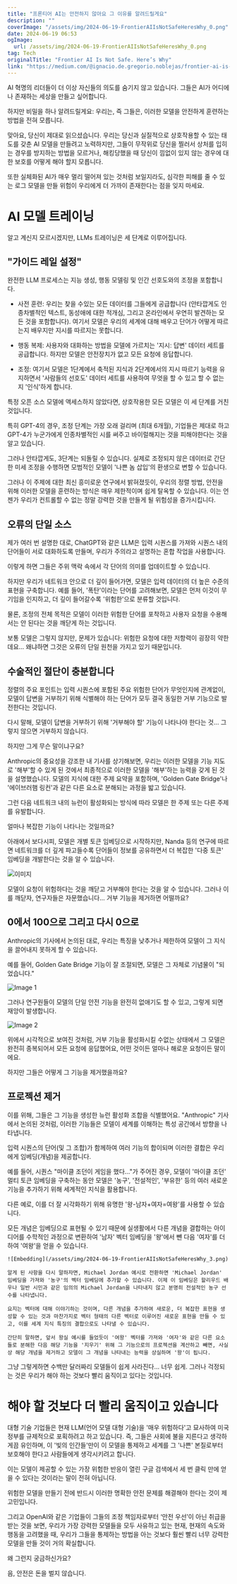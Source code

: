 ```yaml
---
title: "프론티어 AI는 안전하지 않아요 그 이유를 알려드릴게요"
description: ""
coverImage: "/assets/img/2024-06-19-FrontierAIIsNotSafeHeresWhy_0.png"
date: 2024-06-19 06:53
ogImage: 
  url: /assets/img/2024-06-19-FrontierAIIsNotSafeHeresWhy_0.png
tag: Tech
originalTitle: "Frontier AI Is Not Safe. Here’s Why"
link: "https://medium.com/@ignacio.de.gregorio.noblejas/frontier-ai-is-not-safe-heres-why-ef4fff7388c1"
---
```



AI 혁명의 리더들이 더 이상 자신들의 의도를 숨기지 않고 있습니다. 그들은 AI가 어디에나 존재하는 세상을 만들고 싶어합니다.

하지만 비밀을 하나 알려드릴게요: 우리는, 즉 그들은, 이러한 모델을 안전하게 훈련하는 방법을 전혀 모릅니다.

맞아요, 당신이 제대로 읽으셨습니다. 우리는 당신과 실질적으로 상호작용할 수 있는 태도를 갖춘 AI 모델을 만들려고 노력하지만, 그들이 무작위로 당신을 찔러서 상처를 입히는 경우를 방지하는 방법을 모르거나, 해킹당했을 때 당신이 낌없이 있지 않는 경우에 대한 보호를 어떻게 해야 할지 모릅니다.

또한 실체화된 AI가 매우 멀리 떨어져 있는 것처럼 보일지라도, 심각한 피해를 줄 수 있는 로그 모델을 만들 위험이 우리에게 더 가까이 존재한다는 점을 잊지 마세요.

<div class="content-ad"></div>

# AI 모델 트레이닝

알고 계신지 모르시겠지만, LLMs 트레이닝은 세 단계로 이루어집니다.

## "가이드 레일 설정"

완전한 LLM 프로세스는 지능 생성, 행동 모델링 및 인간 선호도와의 조정을 포함합니다.

<div class="content-ad"></div>

- 사전 훈련: 우리는 찾을 수있는 모든 데이터를 그들에게 공급합니다 (안타깝게도 인종차별적인 텍스트, 동성애에 대한 적개심, 그리고 온라인에서 우연히 발견하는 모든 것을 포함합니다). 여기서 모델은 우리의 세계에 대해 배우고 단어가 어떻게 따르는지 배우지만 지시를 따르지는 못합니다.
  
- 행동 복제: 사용자와 대화하는 방법을 모델에 가르치는 '지시: 답변' 데이터 세트를 공급합니다. 하지만 모델은 안전장치가 없고 모든 요청에 응답합니다.
  
- 조정: 여기서 모델은 1단계에서 축적된 지식과 2단계에서의 지시 따르기 능력을 유지하면서 '사람들의 선호도' 데이터 세트를 사용하여 무엇을 할 수 있고 할 수 없는지 '인식'하게 합니다.

특정 오픈 소스 모델에 액세스하지 않았다면, 상호작용한 모든 모델은 이 세 단계를 거친 것입니다.

특히 GPT-4의 경우, 조정 단계는 가장 오래 걸리며 (최대 6개월), 기업들은 제대로 하고 GPT-4가 누군가에게 인종차별적인 시를 써주고 바이럴해지는 것을 피해야한다는 것을 알고 있습니다.

그러나 안타깝게도, 3단계는 되돌릴 수 있습니다. 실제로 조정되지 않은 데이터로 간단한 미세 조정을 수행하면 모범적인 모델이 '나쁜 놈 삽입'의 환생으로 변할 수 있습니다.

<div class="content-ad"></div>

그러나 이 주제에 대한 최신 흥미로운 연구에서 밝혀졌듯이, 우리의 정렬 방법, 안전을 위해 이러한 모델을 훈련하는 방식은 매우 제한적이며 쉽게 탈옥할 수 있습니다. 이는 언젠가 우리가 컨트롤할 수 없는 정말 강력한 것을 만들게 될 위험성을 증가시킵니다.

## 오류의 단일 소스

제가 여러 번 설명한 대로, ChatGPT와 같은 LLM은 입력 시퀀스를 가져와 시퀀스 내의 단어들이 서로 대화하도록 만들며, 우리가 주의라고 설명하는 혼합 작업을 사용합니다.

이렇게 하면 그들은 주위 맥락 속에서 각 단어의 의미를 업데이트할 수 있습니다.

<div class="content-ad"></div>

하지만 우리가 네트워크 안으로 더 깊이 들어가면, 모델은 입력 데이터의 더 높은 수준의 표현을 구축합니다. 예를 들어, '폭탄'이라는 단어를 고려해보면, 모델은 먼저 이것이 무기임을 인지하고, 더 깊이 들어갈수록 '위험한'으로 분류할 것입니다.

물론, 조정의 전체 목적은 모델이 이러한 위험한 단어를 포착하고 사용자 요청을 수용해서는 안 된다는 것을 깨닫게 하는 것입니다.

보통 모델은 그렇지 않지만, 문제가 있습니다: 위험한 요청에 대한 저항력이 굉장히 약한데요... 왜냐하면 그것은 오류의 단일 원천을 가지고 있기 때문입니다.

## 수술적인 절단이 충분합니다

<div class="content-ad"></div>

정렬의 주요 포인트는 입력 시퀀스에 포함된 주요 위험한 단어가 무엇인지에 관계없이, 모델이 답변을 거부하기 위해 식별해야 하는 단어가 모두 결국 동일한 거부 기능으로 발전한다는 것입니다.  

다시 말해, 모델이 답변을 거부하기 위해 '거부해야 할' 기능이 나타나야 한다는 것... 그렇지 않으면 거부하지 않습니다.  

하지만 그게 무슨 말이냐구요?  

Anthropic의 중요성을 강조한 내 기사를 상기해보면, 우리는 이러한 모델을 기능 지도로 '해부'할 수 있게 된 것에서 최종적으로 이러한 모델을 '해부'하는 능력을 갖게 된 것을 설명했습니다. 모델의 지식에 대한 주제 요약을 포함하며, 'Golden Gate Bridge'나 '에이브러햄 링컨'과 같은 다른 요소로 분해되는 과정을 밟고 있습니다.

<div class="content-ad"></div>

그런 다음 네트워크 내의 뉴런이 활성화되는 방식에 따라 모델은 한 주제 또는 다른 주제를 유발합니다.

얼마나 복잡한 기능이 나타나는 것일까요?

아래에서 보다시피, 모델은 개별 토큰 임베딩으로 시작하지만, Nanda 등의 연구에 따르면 네트워크를 더 깊게 파고들수록 단어들이 정보를 공유하면서 더 복잡한 '다중 토큰' 임베딩을 개발한다는 것을 알 수 있습니다.

<div class="content-ad"></div>

![이미지](/assets/img/2024-06-19-FrontierAIIsNotSafeHeresWhy_0.png)

모델이 요청이 위험하다는 것을 깨닫고 거부해야 한다는 것을 알 수 있습니다. 그러나 이를 깨닫자, 연구자들은 자문했습니다... 거부 기능을 제거하면 어떨까요?

## 0에서 100으로 그리고 다시 0으로

Anthropic의 기사에서 논의된 대로, 우리는 특징을 낮추거나 제한하여 모델이 그 지식을 끌어내지 못하게 할 수 있습니다.

<div class="content-ad"></div>

예를 들어, Golden Gate Bridge 기능이 잘 조절되면, 모델은 그 자체로 기념물이 "되었습니다."

![Image 1](/assets/img/2024-06-19-FrontierAIIsNotSafeHeresWhy_1.png)

그러나 연구원들이 모델의 단일 안전 기능을 완전히 없애기도 할 수 있고, 그렇게 되면 재앙이 발생합니다.

![Image 2](/assets/img/2024-06-19-FrontierAIIsNotSafeHeresWhy_2.png)

<div class="content-ad"></div>

위에서 시각적으로 보여진 것처럼, 거부 기능을 활성화시킬 수없는 상태에서 그 모델은 완전히 종복되어서 모든 요청에 응답했어요, 어떤 것이든 얼마나 해로운 요청이든 말이에요.

하지만 그들은 어떻게 그 기능을 제거했을까요?

## 프로젝션 제거

이를 위해, 그들은 그 기능을 생성한 뉴런 활성화 조합을 식별했어요. "Anthropic" 기사에서 논의된 것처럼, 이러한 기능들은 모델이 세계를 이해하는 특성 공간에서 방향을 나타냅니다.

<div class="content-ad"></div>

입력 시퀀스의 단어(및 그 조합)가 함께하여 여러 기능의 합이되며 이러한 결합은 우리에게 임베딩(개념)을 제공합니다.

예를 들어, 시퀀스 "마이클 조던이 게임을 했다..."가 주어진 경우, 모델이 '마이클 조던' 멀티 토큰 임베딩을 구축하는 동안 모델은 '농구', '전설적인', '부유한' 등의 여러 새로운 기능을 추가하기 위해 세계적인 지식을 활용합니다.

다른 예로, 이를 더 잘 시각화하기 위해 유명한 '왕-남자+여자=여왕'를 사용할 수 있습니다.

모든 개념은 임베딩으로 표현될 수 있기 때문에 실생활에서 다른 개념을 결합하는 아이디어를 수학적인 과정으로 변환하여 '남자' 벡터 임베딩을 '왕'에서 뺀 다음 '여자'를 더하여 '여왕'을 얻을 수 있습니다.

<div class="content-ad"></div>

```
![Embedding](/assets/img/2024-06-19-FrontierAIIsNotSafeHeresWhy_3.png)

알게 된 사항을 다시 말하자면, Michael Jordan 예시로 전환하면 'Michael Jordan' 임베딩을 가져와 '농구'의 벡터 임베딩에 추가할 수 있습니다. 이제 이 임베딩은 할리우드 배우나 일반 시민과 같은 임의의 Michael Jordan을 나타내지 않고 분명히 전설적인 농구 선수를 나타냅니다.

요지는 벡터에 대해 이야기하는 것이며, 다른 개념을 추가하여 새로운, 더 복잡한 표현을 생성할 수 있는 것과 마찬가지로 벡터 형태의 다른 벡터로 이루어진 새로운 표현을 만들 수 있고, 이를 세계 지식 특징의 결합으로도 나타낼 수 있습니다.

간단히 말하면, 앞서 왕실 예시를 들었듯이 '여왕' 벡터를 가져와 '여자'와 같은 다른 요소들로 분해한 다음 해당 기능을 '지우기' 위해 그 기능으로의 프로젝션을 계산하고 빼면, 사실상 해당 개념을 제거하고 모델이 그 개념을 나타내는 능력을 상실하며 '왕'이 됩니다.
```

<div class="content-ad"></div>

그냥 그렇게하면 수백만 달러짜리 모델들이 쉽게 사라진다... 너무 쉽게. 그러나 걱정되는 것은 우리가 해야 하는 것보다 빨리 움직이고 있다는 것입니다.

# 해야 할 것보다 더 빨리 움직이고 있습니다

대형 기술 기업들은 현재 LLM(언어 모델 대형 기술)을 '매우 위험하다'고 묘사하여 미국 정부를 규제적으로 포획하려고 하고 있습니다. 즉, 그들은 사회에 불을 지른다고 생각하게끔 유인하며, 이 '빛의 인간들'만이 이 모델을 통제하고 세계를 그 '나쁜' 본질로부터 보호해야 한다고 사람들에게 생각시키려고 합니다.

이는 모델이 제공할 수 있는 가장 위험한 반응이 열린 구글 검색에서 세 번 클릭 만에 얻을 수 있다는 것이라는 말이 전혀 아닙니다.

<div class="content-ad"></div>

위험한 모델을 만들기 전에 반드시 이러한 명확한 안전 문제를 해결해야 한다는 것이 제 고민입니다.

그리고 OpenAI와 같은 기업들이 그들의 조정 책임자로부터 ‘안전 우선’이 아닌 취급을 받는 것을 보면, 우리가 가장 강력한 모델들을 모두 사유하고 있는 현재, 현재의 속도와 행동을 고려했을 때, 우리가 그들을 통제하는 방법을 아는 것보다 훨씬 빨리 너무 강력한 모델을 만들 것이 거의 확실합니다.

왜 그런지 궁금하신가요?

음, 안전은 돈을 벌지 않습니다.